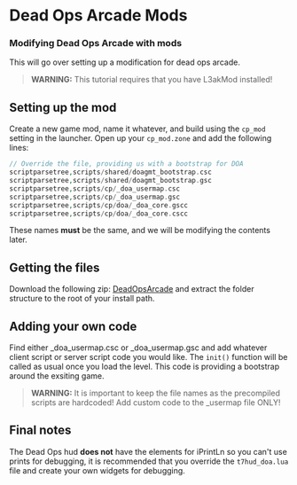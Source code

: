 # Dead Ops Arcade Mods

### Modifying Dead Ops Arcade with mods
This will go over setting up a modification for dead ops arcade.

> **WARNING:** This tutorial requires that you have L3akMod installed!

## Setting up the mod
Create a new game mod, name it whatever, and build using the `cp_mod` setting in the launcher. Open up your `cp_mod.zone` and add the following lines:
```php
// Override the file, providing us with a bootstrap for DOA
scriptparsetree,scripts/shared/doagmt_bootstrap.csc
scriptparsetree,scripts/shared/doagmt_bootstrap.gsc
scriptparsetree,scripts/cp/_doa_usermap.csc
scriptparsetree,scripts/cp/_doa_usermap.gsc
scriptparsetree,scripts/cp/doa/_doa_core.gscc
scriptparsetree,scripts/cp/doa/_doa_core.cscc
```
These names **must** be the same, and we will be modifying the contents later.

## Getting the files
Download the following zip: [DeadOpsArcade](https://mega.nz/#!RVJBTayI!UNxBybFhMThNvGoqBxi4DnMk8zjztUyqHHesCAlWjio) and extract the folder structure to the root of your install path.

## Adding your own code
Find either _doa_usermap.csc or _doa_usermap.gsc and add whatever client script or server script code you would like. The `init()` function will be called as usual once you load the level. This code is providing a bootstrap around the exsiting game.

> **WARNING:** It is important to keep the file names as the precompiled scripts are hardcoded! Add custom code to the _usermap file ONLY!

## Final notes
The Dead Ops hud **does not** have the elements for iPrintLn so you can't use prints for debugging, it is recommended that you override the `t7hud_doa.lua` file and create your own widgets for debugging.